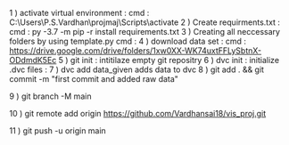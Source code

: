 1 ) activate virtual environment : 
    cmd : C:\Users\P.S.Vardhan\projmaj\Scripts\activate 
2 ) Create requirments.txt : 
    cmd : py -3.7 -m pip -r install requirements.txt
3 ) Creating all neccessary folders by using template.py
    cmd : 
4 ) download data set : 
    cmd : https://drive.google.com/drive/folders/1xw0XX-WK74uxtFFLySbtnX-ODdmdK5Ec
5 ) git init :
    intitilaze empty git repositry 
6 ) dvc init : 
    initialize .dvc files :
7 ) dvc add data_given
    adds data to dvc
8 ) git add . && git commit -m "first commit and added raw data"

9 ) git branch -M main

10 ) git remote add origin https://github.com/Vardhansai18/vis_proj.git

11 ) git push -u origin main